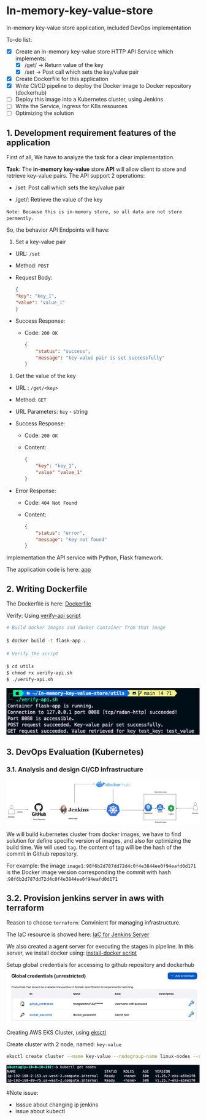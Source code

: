 # In-memory-key-value-store
In-memory key-value store application, included DevOps implementation 

To-do list: 
- [x] Create an in-memory key-value store HTTP API Service which implements:
  - [x] /get/<key> -> Return value of the key 
  - [x] /set -> Post call which sets the key/value pair 
- [x] Create Dockerfile for this application 
- [x] Write CI/CD pipeline to deploy the Docker image to Docker repository (dockerhub)
- [ ] Deploy this image into a Kubernetes cluster, using Jenkins 
- [ ] Write the Service, Ingress for K8s resources 
- [ ] Optimizing the solution 

## 1. Development requirement features of the application 

First of all, We have to analyze the task for a clear implementation.

**Task**: The **in-memory** **key-value** store **API** will allow client to store and retrieve key-value pairs. The API support 2 operations:
- /set: Post call which sets the key/value pair
  
- /get/<key>: Retrieve the value of the key  

```Note: Because this is in-memory store, so all data are not store permently.``` 

So, the behavior API Endpoints will have:
1. Set a key-value pair
- URL: `/set`

- Method: `POST`
  
- Request Body: 
    ```json 
    {
    "key": "key_1",
    "value": "value_1"
    }
    ```
- Success Response:
  - Code: `200 OK`
    ```json
    {
        "status": "success",
        "message": "key-value pair is set successfully"
    }
    ```
1. Get the value of the key
   
- URL : `/get/<key>`
  
- Method: `GET`
  
- URL Parameters: `key` - string
  
- Success Response: 
  
  - Code: `200 OK`
  
  - Content: 
    ```json
    {
        "key": "key_1",
        "value" "value_1"
    }
    ```
- Error Response:

  - Code: `404 Not Found`

  - Content:
    ```json
    {
        "status": "error",
        "message": "Key not found"
    }
    ```
Implementation the API service with Python, Flask framework.


The application code is here: [app](./app/app.py)

## 2. Writing Dockerfile
The Dockerfile is here: [Dockerfile](./Dockerfile)

Verify: Using [verify-api script](./utils/verify-api.sh)
```bash
# Build docker images and docker container from that image

$ docker build -t flask-app .

# Verify the script

$ cd utils
$ chmod +x verify-api.sh
$ ./verify-api.sh
```
![](./images/Screenshot%202023-04-21%20at%2015.39.20.png)

## 3. DevOps Evaluation (Kubernetes)

### 3.1. Analysis and design CI/CD infrastructure

![](./image/../images/key-value-api.drawio.png)

We will build kubernetes cluster from docker images, we have to find solution for define specific version of images, and also for optimizing the build time. We will used `tag`. the content of tag will be the hash of the commit in Github repository. 

For example: the image `image1:98f6b2d787dd72d4c0f4e3844ee0f94eafd0d171` is the Docker image version corresponding the commit with hash :`98f6b2d787dd72d4c0f4e3844ee0f94eafd0d171`  

## 3.2. Provision jenkins server in aws with terraform 

Reason to choose `terraform`: Convinient for managing infrastructure.   

The IaC resource is showed here: [IaC for Jenkins Server](./terraform/jenkins_server/)  

We also created a agent server for executing the stages in pipeline. In this server, we install docker using: [install-docker script](./utils/install-docker.sh)

Setup global credentials for accessing to github repository and dockerhub 
![](./images/Screenshot%202023-04-23%20at%2007.40.48.png)

Creating AWS EKS Cluster, using [eksctl](https://github.com/weaveworks/eksctl)

Create cluster with 2 node, named: `key-value`
```bash 
eksctl create cluster --name key-value --nodegroup-name linux-nodes --node-type t2.micro --nodes 2
```
![](./images/Screenshot%202023-04-23%20at%2010.03.48.png)



#Note issue: 
- Isssue about changing ip jenkins 
- issue about kubectl 
  